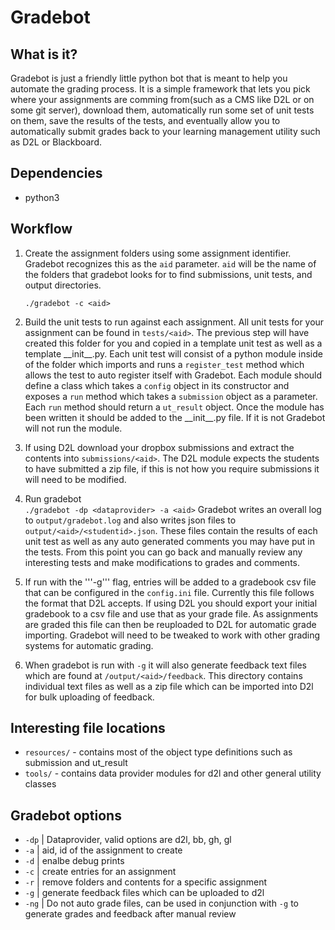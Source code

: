 # Gradebot  
## What is it?  
Gradebot is just a friendly little python bot that is meant to help you automate
the grading process. It is a simple framework that lets you pick where your assignments
are comming from(such as a CMS like D2L or on some git server), download them,
automatically run some set of unit tests on them, save the results of the tests,
and eventually allow you to automatically submit grades back to your learning
management utility such as D2L or Blackboard.

## Dependencies
* python3

## Workflow
1. Create the assignment folders using some assignment identifier. Gradebot recognizes
this as the `aid` parameter. `aid` will be the name of the folders that gradebot
looks for to find submissions, unit tests, and output directories.

    ```./gradebot -c <aid>```

2. Build the unit tests to run against each assignment. All unit tests for your
assignment can be found in `tests/<aid>`. The previous step will have created
this folder for you and copied in a template unit test as well as a template 
\_\_init\_\_.py. Each unit test will consist of a python module inside of the 
folder which imports and runs a `register_test` method which allows the test to 
auto register itself with Gradebot. Each module should define a class which takes 
a `config` object in its constructor and exposes a `run` method which takes a 
`submission` object as a parameter. Each `run` method should return a `ut_result` 
object. Once the module has been written it should be added to the \_\_init\_\_.py 
file. If it is not Gradebot will not run the module.

3. If using D2L download your dropbox submissions and extract the contents into
`submissions/<aid>`. The D2L module expects the students to have submitted a zip
file, if this is not how you require submissions it will need to be modified.  

4. Run gradebot  
   ```./gradebot -dp <dataprovider> -a <aid>```
Gradebot writes an overall log to `output/gradebot.log` and also writes json 
files to `output/<aid>/<studentid>.json`. These files contain the results of each
unit test as well as any auto generated comments you may have put in the tests.
From this point you can go back and manually review any interesting tests and
make modifications to grades and comments.

5. If run with the '''-g''' flag, entries will be added to a gradebook csv file
that can be configured in the `config.ini` file. Currently this file follows
the format that D2L accepts. If using D2L you should export your initial gradebook
to a csv file and use that as your grade file. As assignments are graded this 
file can then be reuploaded to D2L for automatic grade importing. Gradebot will
need to be tweaked to work with other grading systems for automatic grading.

6. When gradebot is run with `-g` it will also generate feedback text files which
are found at `/output/<aid>/feedback`. This directory contains individual text 
files as well as a zip file which can be imported into D2l for bulk uploading
of feedback.

## Interesting file locations  
* `resources/` - contains most of the object type definitions such as submission
and ut_result
* `tools/` - contains data provider modules for d2l and other general utility 
classes

## Gradebot options  
* `-dp` | Dataprovider, valid options are d2l, bb, gh, gl
* `-a`  | aid, id of the assignment to create
* `-d`  | enalbe debug prints
* `-c` <aid> | create entries for an assignment
* `-r` <aid> | remove folders and contents for a specific assignment
* `-g` | generate feedback files which can be uploaded to d2l
* `-ng` | Do not auto grade files, can be used in conjunction with `-g` to generate
grades and feedback after manual review

